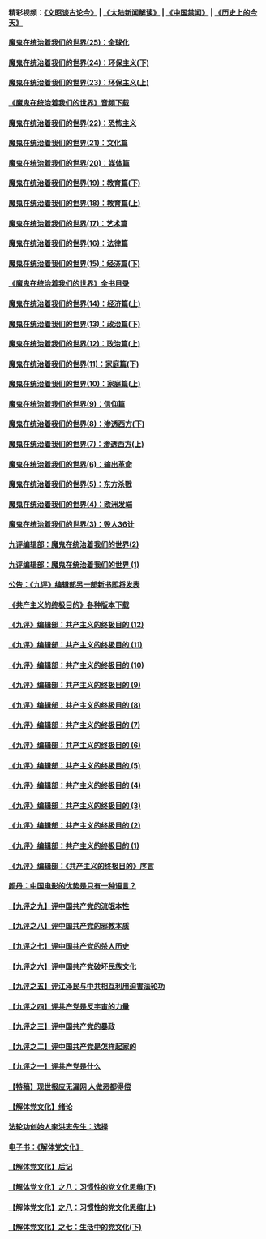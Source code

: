 #### 精彩视频：[《文昭谈古论今》](https://github.com/gfw-breaker/wenzhao/blob/master/README.md?t=11170031) | [《大陆新闻解读》](https://github.com/gfw-breaker/ntdtv-comedy/blob/master/README.md?t=11170031) | [《中国禁闻》](https://github.com/gfw-breaker/ntdtv-news/blob/master/README.md?t=11170031) | [《历史上的今天》](https://github.com/gfw-breaker/today-in-history/blob/master/README.md?t=11170031) 

#### [魔鬼在统治着我们的世界(25)：全球化](../pages/nsc422/n10788205.md?t=11170031) 

#### [魔鬼在统治着我们的世界(24)：环保主义(下)](../pages/nsc422/n10695307.md?t=11170031) 

#### [魔鬼在统治着我们的世界(23)：环保主义(上)](../pages/nsc422/n10688613.md?t=11170031) 

#### [《魔鬼在统治着我们的世界》音频下载](../pages/nsc422/n10635553.md?t=11170031) 

#### [魔鬼在统治着我们的世界(22)：恐怖主义](../pages/nsc422/n10614727.md?t=11170031) 

#### [魔鬼在统治着我们的世界(21)：文化篇](../pages/nsc422/n10597706.md?t=11170031) 

#### [魔鬼在统治着我们的世界(20)：媒体篇](../pages/nsc422/n10586579.md?t=11170031) 

#### [魔鬼在统治着我们的世界(19)：教育篇(下)](../pages/nsc422/n10564808.md?t=11170031) 

#### [魔鬼在统治着我们的世界(18)：教育篇(上)](../pages/nsc422/n10526970.md?t=11170031) 

#### [魔鬼在统治着我们的世界(17)：艺术篇](../pages/nsc422/n10499093.md?t=11170031) 

#### [魔鬼在统治着我们的世界(16)：法律篇](../pages/nsc422/n10485969.md?t=11170031) 

#### [魔鬼在统治着我们的世界(15)：经济篇(下)](../pages/nsc422/n10469975.md?t=11170031) 

#### [《魔鬼在统治着我们的世界》全书目录](../pages/nsc422/n10464261.md?t=11170031) 

#### [魔鬼在统治着我们的世界(14)：经济篇(上)](../pages/nsc422/n10457370.md?t=11170031) 

#### [魔鬼在统治着我们的世界(13)：政治篇(下)](../pages/nsc422/n10448270.md?t=11170031) 

#### [魔鬼在统治着我们的世界(12)：政治篇(上)](../pages/nsc422/n10444576.md?t=11170031) 

#### [魔鬼在统治着我们的世界(11)：家庭篇(下)](../pages/nsc422/n10440961.md?t=11170031) 

#### [魔鬼在统治着我们的世界(10)：家庭篇(上)](../pages/nsc422/n10435448.md?t=11170031) 

#### [魔鬼在统治着我们的世界(9)：信仰篇](../pages/nsc422/n10432159.md?t=11170031) 

#### [魔鬼在统治着我们的世界(8)：渗透西方(下)](../pages/nsc422/n10429603.md?t=11170031) 

#### [魔鬼在统治着我们的世界(7)：渗透西方(上)](../pages/nsc422/n10426013.md?t=11170031) 

#### [魔鬼在统治着我们的世界(6)：输出革命](../pages/nsc422/n10421536.md?t=11170031) 

#### [魔鬼在统治着我们的世界(5)：东方杀戮](../pages/nsc422/n10417707.md?t=11170031) 

#### [魔鬼在统治着我们的世界(4)：欧洲发端](../pages/nsc422/n10414890.md?t=11170031) 

#### [魔鬼在统治着我们的世界(3)：毁人36计](../pages/nsc422/n10411583.md?t=11170031) 

#### [九评编辑部：魔鬼在统治着我们的世界(2)](../pages/nsc422/n10410036.md?t=11170031) 

#### [九评编辑部：魔鬼在统治着我们的世界 (1)](../pages/nsc422/n10406825.md?t=11170031) 

#### [公告：《九评》编辑部另一部新书即将发表](../pages/nsc422/n10405104.md?t=11170031) 

#### [《共产主义的终极目的》各种版本下载](../pages/nsc422/n10022138.md?t=11170031) 

#### [《九评》编辑部：共产主义的终极目的 (12)](../pages/nsc422/n9933272.md?t=11170031) 

#### [《九评》编辑部：共产主义的终极目的 (11)](../pages/nsc422/n9924973.md?t=11170031) 

#### [《九评》编辑部：共产主义的终极目的 (10)](../pages/nsc422/n9920883.md?t=11170031) 

#### [《九评》编辑部：共产主义的终极目的 (9)](../pages/nsc422/n9916363.md?t=11170031) 

#### [《九评》编辑部：共产主义的终极目的 (8)](../pages/nsc422/n9912488.md?t=11170031) 

#### [《九评》编辑部：共产主义的终极目的 (7)](../pages/nsc422/n9901176.md?t=11170031) 

#### [《九评》编辑部：共产主义的终极目的 (6)](../pages/nsc422/n9899359.md?t=11170031) 

#### [《九评》编辑部：共产主义的终极目的 (5)](../pages/nsc422/n9893174.md?t=11170031) 

#### [《九评》编辑部：共产主义的终极目的 (4)](../pages/nsc422/n9891246.md?t=11170031) 

#### [《九评》编辑部：共产主义的终极目的 (3)](../pages/nsc422/n9879879.md?t=11170031) 

#### [《九评》编辑部：共产主义的终极目的 (2)](../pages/nsc422/n9876205.md?t=11170031) 

#### [《九评》编辑部：共产主义的终极目的 (1)](../pages/nsc422/n9865857.md?t=11170031) 

#### [《九评》编辑部：《共产主义的终极目的》序言](../pages/nsc422/n9862666.md?t=11170031) 

#### [颜丹：中国电影的优势是只有一种语言？](../pages/nsc422/n9583062.md?t=11170031) 

#### [【九评之九】评中国共产党的流氓本性](../pages/nsc422/n737542.md?t=11170031) 

#### [【九评之八】评中国共产党的邪教本质](../pages/nsc422/n735942.md?t=11170031) 

#### [【九评之七】评中国共产党的杀人历史](../pages/nsc422/n733806.md?t=11170031) 

#### [【九评之六】评中国共产党破坏民族文化](../pages/nsc422/n731667.md?t=11170031) 

#### [【九评之五】评江泽民与中共相互利用迫害法轮功](../pages/nsc422/n730058.md?t=11170031) 

#### [【九评之四】评共产党是反宇宙的力量](../pages/nsc422/n727814.md?t=11170031) 

#### [【九评之三】评中国共产党的暴政](../pages/nsc422/n725597.md?t=11170031) 

#### [【九评之二】评中国共产党是怎样起家的](../pages/nsc422/n723946.md?t=11170031) 

#### [【九评之一】评共产党是什么](../pages/nsc422/n722529.md?t=11170031) 

#### [【特稿】现世报应无漏网 人做恶都得偿](../pages/nsc422/n4215167.md?t=11170031) 

#### [【解体党文化】绪论](../pages/nsc422/n1449356.md?t=11170031) 

#### [法轮功创始人李洪志先生：选择](../pages/nsc422/n3580738.md?t=11170031) 

#### [电子书：《解体党文化》](../pages/nsc422/n1573484.md?t=11170031) 

#### [【解体党文化】后记](../pages/nsc422/n1531999.md?t=11170031) 

#### [【解体党文化】之八：习惯性的党文化思维(下)](../pages/nsc422/n1526477.md?t=11170031) 

#### [【解体党文化】之八：习惯性的党文化思维(上)](../pages/nsc422/n1520631.md?t=11170031) 

#### [【解体党文化】之七：生活中的党文化(下)](../pages/nsc422/n1513446.md?t=11170031) 

